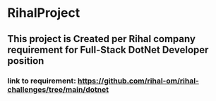 # RihalProject

## This project is Created per Rihal company requirement for Full-Stack DotNet Developer position
### link to requirement: https://github.com/rihal-om/rihal-challenges/tree/main/dotnet
